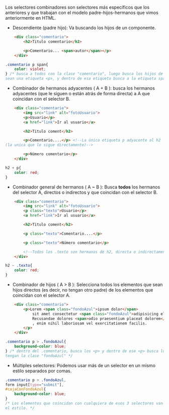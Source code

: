 Los selectores combinadores son selectores más específicos que los anteriores y que trabajan con el modelo padre-hijos-hermanos que vimos anteriormente en HTML.

- Descendiente (padre hijo): Va buscando los hijos de un componente.

```html
    <div class="comentario">
        <h2>Titulo comentario</h2>

        <p>Comentario... <span>autor</span></p>
    </div>
```

```css
.comentario p span{
    color: violet;
} /* busca a todos con la clase "comentario", luego busca los hijos de esos elementos que
sean una etiqueta <p>, y dentro de esa etiqueta busca a la etiqueta span. */
```

- Combinador de hermanos adyacentes ( A + B ): busca los hermanos adyacentes (que le siguen o están atrás de forma directa) a A que coincidan con el selector B.

```html
    <div class="comentario">
        <img src="link" alt="fotoUsuario">
        <p>Usuario</p>
        <a href="link">Ir al usuario</a>

        <h2>Titulo coment</h2>

        <p>Comentario....</p> <!--La única etiqueta p adyacente al h2 
(la unica que le sigue directamente)-->

        <p>Número comentario</p>
    </div>
``` 

```css
h2 + p{
    color: red;
}
```

- Combinador general de hermanos ( A ~ B ): Busca **todos** los hermanos del selector A, directos o indirectos y que coincidan con el selector B. 

```html
    <div class="comentario">
        <img src="link" alt="fotoUsuario">
        <p class="texto">Usuario</p>
        <a href="link">Ir al usuario</a>

        <h2>Titulo coment</h2>

        <p class="texto">Comentario....</p>

        <p class="texto">Número comentario</p>

        <!--Todos los .texto son hermanos de h2, directa o indirectamente.-->
    </div>
```
```css
h2 ~ .texto{
    color: red;
}
```

- Combinador de hijos ( A > B ): Selecciona todos los elementos que sean hijos directos (es decir, no tengan otro padre) de los elementos que coincidan con el selector A.

```html
    <div class="comentario">
        <p>Lorem <span class="fondoAzul">ipsum dolor</span> 
            sit amet consectetur <span class="fondoAzul">adipisicing elit.</span> 
            Recusandae dolores <span>odio praesentium placeat dolorem</span>
            , enim nihil laboriosam vel exercitationem facilis.
        </p>
    </div>
```

```css
.comentario p > .fondoAzul{
    background-color: blue;
} /* dentro del .comentario, busca los <p> y dentro de ese <p> busca los hijos directos que
tengan la clase "fondoAzul" */
```

- Múltiples selectores: Podemos usar más de un selector en un mismo estilo separados por comas.

```css
.comentario p > .fondoAzul, 
form input[type="submit"], 
#cajaConFondoAzul{
    background-color: blue;
} 
/* Los elementos que coincidan con cualquiera de esos 3 selectores van a tener
el estilo. */
```